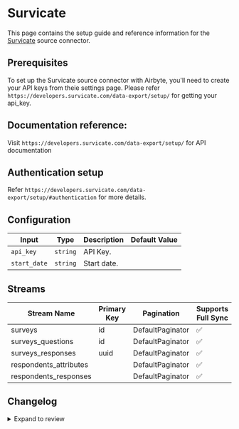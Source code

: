 # Survicate
This page contains the setup guide and reference information for the [Survicate](https://survicate.com/) source connector.

## Prerequisites
To set up the Survicate source connector with Airbyte, you'll need to create your API keys from theie settings page. Please refer `https://developers.survicate.com/data-export/setup/` for getting your api_key.

## Documentation reference:
Visit `https://developers.survicate.com/data-export/setup/` for API documentation

## Authentication setup
Refer `https://developers.survicate.com/data-export/setup/#authentication` for more details.

## Configuration

| Input | Type | Description | Default Value |
|-------|------|-------------|---------------|
| `api_key` | `string` | API Key.  |  |
| `start_date` | `string` | Start date.  |  |

## Streams
| Stream Name | Primary Key | Pagination | Supports Full Sync | Supports Incremental |
|-------------|-------------|------------|---------------------|----------------------|
| surveys | id | DefaultPaginator | ✅ |  ✅  |
| surveys_questions | id | DefaultPaginator | ✅ |  ❌  |
| surveys_responses | uuid | DefaultPaginator | ✅ |  ✅  |
| respondents_attributes |  | DefaultPaginator | ✅ |  ❌  |
| respondents_responses |  | DefaultPaginator | ✅ |  ❌  |

## Changelog

<details>
  <summary>Expand to review</summary>

| Version | Date | Pull Request | Subject |
| ------------------ | ------------ | -- | ---------------- |
| 0.0.40 | 2025-10-29 | [68987](https://github.com/airbytehq/airbyte/pull/68987) | Update dependencies |
| 0.0.39 | 2025-10-21 | [68496](https://github.com/airbytehq/airbyte/pull/68496) | Update dependencies |
| 0.0.38 | 2025-10-14 | [67873](https://github.com/airbytehq/airbyte/pull/67873) | Update dependencies |
| 0.0.37 | 2025-10-07 | [67464](https://github.com/airbytehq/airbyte/pull/67464) | Update dependencies |
| 0.0.36 | 2025-09-30 | [66882](https://github.com/airbytehq/airbyte/pull/66882) | Update dependencies |
| 0.0.35 | 2025-09-23 | [66368](https://github.com/airbytehq/airbyte/pull/66368) | Update dependencies |
| 0.0.34 | 2025-09-09 | [65693](https://github.com/airbytehq/airbyte/pull/65693) | Update dependencies |
| 0.0.33 | 2025-08-24 | [65453](https://github.com/airbytehq/airbyte/pull/65453) | Update dependencies |
| 0.0.32 | 2025-08-16 | [65015](https://github.com/airbytehq/airbyte/pull/65015) | Update dependencies |
| 0.0.31 | 2025-08-02 | [64459](https://github.com/airbytehq/airbyte/pull/64459) | Update dependencies |
| 0.0.30 | 2025-07-19 | [63621](https://github.com/airbytehq/airbyte/pull/63621) | Update dependencies |
| 0.0.29 | 2025-07-12 | [63090](https://github.com/airbytehq/airbyte/pull/63090) | Update dependencies |
| 0.0.28 | 2025-07-05 | [62681](https://github.com/airbytehq/airbyte/pull/62681) | Update dependencies |
| 0.0.27 | 2025-06-28 | [61459](https://github.com/airbytehq/airbyte/pull/61459) | Update dependencies |
| 0.0.26 | 2025-05-24 | [60508](https://github.com/airbytehq/airbyte/pull/60508) | Update dependencies |
| 0.0.25 | 2025-05-10 | [60178](https://github.com/airbytehq/airbyte/pull/60178) | Update dependencies |
| 0.0.24 | 2025-05-04 | [59577](https://github.com/airbytehq/airbyte/pull/59577) | Update dependencies |
| 0.0.23 | 2025-04-24 | [58084](https://github.com/airbytehq/airbyte/pull/58084) | Fix `respondents_attributes` stream |
| 0.0.22 | 2025-04-27 | [58981](https://github.com/airbytehq/airbyte/pull/58981) | Update dependencies |
| 0.0.21 | 2025-04-19 | [58424](https://github.com/airbytehq/airbyte/pull/58424) | Update dependencies |
| 0.0.20 | 2025-04-12 | [57949](https://github.com/airbytehq/airbyte/pull/57949) | Update dependencies |
| 0.0.19 | 2025-04-05 | [57436](https://github.com/airbytehq/airbyte/pull/57436) | Update dependencies |
| 0.0.18 | 2025-03-29 | [56865](https://github.com/airbytehq/airbyte/pull/56865) | Update dependencies |
| 0.0.17 | 2025-03-22 | [56307](https://github.com/airbytehq/airbyte/pull/56307) | Update dependencies |
| 0.0.16 | 2025-03-08 | [55581](https://github.com/airbytehq/airbyte/pull/55581) | Update dependencies |
| 0.0.15 | 2025-03-01 | [54545](https://github.com/airbytehq/airbyte/pull/54545) | Update dependencies |
| 0.0.14 | 2025-02-15 | [54052](https://github.com/airbytehq/airbyte/pull/54052) | Update dependencies |
| 0.0.13 | 2025-02-08 | [53565](https://github.com/airbytehq/airbyte/pull/53565) | Update dependencies |
| 0.0.12 | 2025-02-01 | [53101](https://github.com/airbytehq/airbyte/pull/53101) | Update dependencies |
| 0.0.11 | 2025-01-25 | [52397](https://github.com/airbytehq/airbyte/pull/52397) | Update dependencies |
| 0.0.10 | 2025-01-18 | [51954](https://github.com/airbytehq/airbyte/pull/51954) | Update dependencies |
| 0.0.9 | 2025-01-11 | [51457](https://github.com/airbytehq/airbyte/pull/51457) | Update dependencies |
| 0.0.8 | 2024-12-28 | [50801](https://github.com/airbytehq/airbyte/pull/50801) | Update dependencies |
| 0.0.7 | 2024-12-21 | [50313](https://github.com/airbytehq/airbyte/pull/50313) | Update dependencies |
| 0.0.6 | 2024-12-14 | [49747](https://github.com/airbytehq/airbyte/pull/49747) | Update dependencies |
| 0.0.5 | 2024-12-12 | [49420](https://github.com/airbytehq/airbyte/pull/49420) | Update dependencies |
| 0.0.4 | 2024-11-04 | [48278](https://github.com/airbytehq/airbyte/pull/48278) | Update dependencies |
| 0.0.3 | 2024-10-29 | [47884](https://github.com/airbytehq/airbyte/pull/47884) | Update dependencies |
| 0.0.2 | 2024-10-28 | [47494](https://github.com/airbytehq/airbyte/pull/47494) | Update dependencies |
| 0.0.1 | 2024-09-05 | [45163](https://github.com/airbytehq/airbyte/pull/45163) | Initial release by [@btkcodedev](https://github.com/btkcodedev) via Connector Builder |

</details>
